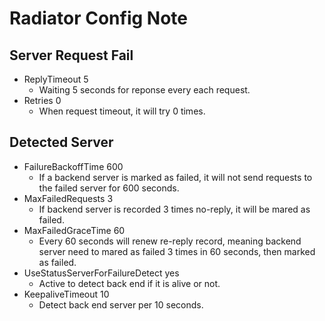 # Radiator Config Note
## Server Request Fail
- ReplyTimeout 5
	- Waiting 5 seconds for reponse every each request.
- Retries 0
	- When request timeout, it will try 0 times.
## Detected Server
- FailureBackoffTime 600
	- If a backend server is marked as failed, it will not send requests to the failed server for 600 seconds.
- MaxFailedRequests 3
	- If backend server is recorded 3 times no-reply, it will be mared as failed.
- MaxFailedGraceTime 60
	- Every 60 seconds will renew re-reply record, meaning backend server need to mared as failed 3 times in 60 seconds, then marked as failed.
- UseStatusServerForFailureDetect yes
	- Active to detect back end if it is alive or not.
- KeepaliveTimeout 10
	- Detect back end server per 10 seconds.